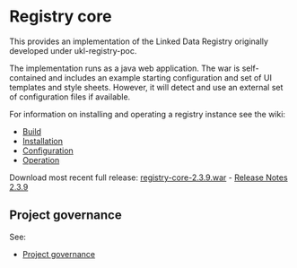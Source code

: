 # Registry core

This provides an implementation of the Linked Data Registry originally developed under ukl-registry-poc.

The implementation runs as a java web application.
The war is self-contained and includes an example starting configuration and set of UI templates and style sheets.
However, it will detect and use an external set of configuration files if available.

For information on installing and operating a registry instance see the wiki:
   * [Build](https://github.com/UKGovLD/registry-core/wiki/Build)
   * [Installation](https://github.com/UKGovLD/registry-core/wiki/Installation)
   * [Configuration](https://github.com/UKGovLD/registry-core/wiki/Configuration)
   * [Operation](https://github.com/UKGovLD/registry-core/wiki/Operation)
 
Download most recent full release: [registry-core-2.3.9.war](https://s3-eu-west-1.amazonaws.com/ukgovld/release/com/github/ukgovld/registry-core/2.3.9/registry-core-2.3.9.war) - 
[Release Notes 2.3.9](https://github.com/UKGovLD/registry-core/wiki/Release-2.3.9)

## Project governance

See:
   * [Project governance](https://github.com/der/ukl-registry-poc/wiki/Project-Governance)
